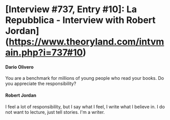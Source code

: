 # [Interview #737, Entry #10]: La Repubblica - Interview with Robert Jordan](https://www.theoryland.com/intvmain.php?i=737#10)

#### Dario Olivero

You are a benchmark for millions of young people who read your books. Do you appreciate the responsibility?

#### Robert Jordan

I feel a lot of responsibility, but I say what I feel, I write what I believe in. I do not want to lecture, just tell stories. I'm a writer.

